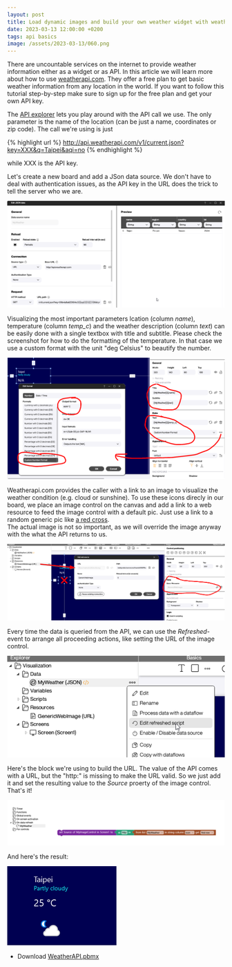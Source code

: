 ```yaml
---
layout: post
title: Load dynamic images and build your own weather widget with weatherapi.com
date: 2023-03-13 12:00:00 +0200
tags: api basics
image: /assets/2023-03-13/060.png
---
```

There are uncountable services on the internet to provide weather information either as a widget or as API. In this article we will learn more about how to use [weatherapi.com](http://weatherapi.com). They offer a free plan to get basic weather information from any location in the world. If you want to follow this tutorial step-by-step make sure to sign up for the free plan and get your own API key.

The [API explorer](https://www.weatherapi.com/api-explorer.aspx) lets you play around with the API call we use. The only parameter is the name of the location (can be just a name, coordinates or zip code). The call we're using is just

{% highlight url %}
http://api.weatherapi.com/v1/current.json?key=XXX&q=Taipei&aqi=no
{% endhighlight %}

while XXX is the API key.

Let's create a new board and add a JSon data source. We don't have to deal with authentication issues, as the API key in the URL does the trick to tell the server who we are.

![image](/assets/2023-03-13/010.png)

Visualizing the most important parameters lcation (column _name_), temperature (column _temp_c_) and the weather description (column _text_) can be easily done with a single textbox with title and subtitle. Please check the screenshot for how to do the formatting of the temperature. In that case we use a custom format with the unit "deg Celsius" to beautify the number.

![image](/assets/2023-03-13/020.png)

Weatherapi.com provides the caller with a link to an image to visualize the weather condition (e.g. cloud or sunshine). To use these icons direcly in our board, we place an image control on the canvas and add a link to a web resource to feed the image control with a default pic. Just use a link to a random generic pic like [a red cross](https://upload.wikimedia.org/wikipedia/commons/thumb/5/5f/Red_X.svg/100px-Red_X.svg.png).  
The actual image is not so important, as we will override the image anyway with the what the API returns to us. 

![image](/assets/2023-03-13/030.png)

Every time the data is queried from the API, we can use the _Refreshed_-event to arrange all proceeding actions, like setting the URL of the image control. 

![image](/assets/2023-03-13/040.png)

Here's the block we're using to build the URL. The value of the API comes with a URL, but the "http:" is missing to make the URL valid. So we just add it and set the resulting value to the _Source_ proerty of the image control. That's it!

![image](/assets/2023-03-13/050.png)

And here's the result:

![image](/assets/2023-03-13/060.png)

* Download [WeatherAPI.pbmx](/assets/2023-03-13/WeatherAPI.pbmx)

